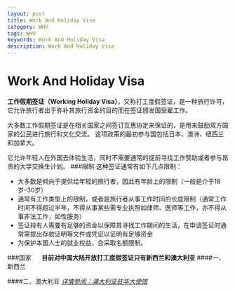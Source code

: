 ```yaml
---
layout: post
title: Work And Holiday Visa
category: WHV
tags: WHV
keywords: Work And Holiday Visa
description: Work And Holiday Visa
---
```

# Work And Holiday Visa
**工作假期签证（Working Holiday Visa）**，又称打工度假签证，是一种旅行许可，它允许旅行者出于弥补其旅行资金的目的而在签证颁发国受雇工作。

大多数工作假期签证是在相关国家之间签订互惠协定来保证的，是用来鼓励双方国家的公民进行旅行和文化交流。 这项政策的最初参与国包括日本、澳洲、纽西兰和加拿大。

它允许年轻人在外国去体验生活，同时不需要通常的提前寻找工作赞助或者参与昂贵的大学交换生计划。
###限制
这种签证通常有如下几点限制：
- 大多数是倾向于提供给年轻的旅行者，因此有年龄上的限制（一般是介于18岁–30岁）
- 通常有工作类型上的限制，或者是旅行者从事工作时间的长度限制（通常工作时间不得超过半年，不得从事某些需专业执照如律师、医师等工作，亦不得从事非法工作，如性服务）
- 签证持有人需要有足够的资金以保障其寻找工作期间的生活，在申请签证时通常需提出存款证明等文件或凭证以证明有足够资金
- 为保护本国人士的就业权益，会采取名额限制。

###国家
&nbsp;&nbsp;&nbsp;&nbsp;&nbsp;**目前对中国大陆开放打工度假签证只有新西兰和澳大利亚**
####一、新西兰

####二、澳大利亚
 *[详情参阅：澳大利亚驻华大使馆](http://china.embassy.gov.au/bjngchinese/WorkandHolidaysc462FAQcn.html)*

